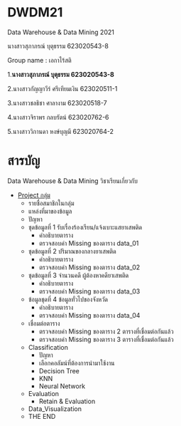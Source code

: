 # DWDM21
Data Warehouse &amp; Data Mining 2021

นางสาวสุภาภรณ์ บุตุธรรม 623020543-8

Group name : เอกาไร้สติ

1.**นางสาวสุภาภรณ์ บุตุธรรม 623020543-8**

2.นางสาวกัญญาวีร์ ศรีเทียมเงิน  623020511-1

3.นางสาวชลธิชา ศาลางาม 623020518-7

4.นางสาวจิราพร กลบรัตน์ 623020762-6

5.นางสาววิกานดา หงษ์บุญมี 623020764-2

# สารบัญ
Data Warehouse & Data Mining วิชาเรียนเกี่ยวกับ 






* [Project กลุ่ม](https://github.com/Supaporn-Bututham/DWDM21/blob/main/Project_DWDM.ipynb)
   * รายชื่อสมาชิกในกลุ่ม
   * แหล่งที่มาของข้อมูล
   * ปัญหา
   * ชุดข้อมูลที่ 1 รับเรื่องร้องเรียน/แจ้งเบาะแสยาเสพติด
     * คำอธิบายตาราง
     * ตรวจสอบค่า Missing ของตาราง data_01
   * ชุดข้อมูลที่ 2 ปริมาณของกลางยาเสพติด
     * คำอธิบายตาราง
     * ตรวจสอบค่า Missing ของตาราง data_02
   * ชุดข้อมูลที่ 3 จำนวนคดี ผู้ต้องหาคดียาเสพติด
     * คำอธิบายตาราง
     * ตรวจสอบค่า Missing ของตาราง data_03
   * ข้อมูลชุดที่ 4 ข้อมูลทั่วไปของจังหวัด
     * คำอธิบายตาราง
     * ตรวจสอบค่า Missing ของตาราง data_04
   * เชื่อมต่อตาราง
      * ตรวจสอบค่า Missing ของตาราง 2 ตารางที่เชื่อมต่อกันแล้ว
      * ตรวจสอบค่า Missing ของตาราง 3 ตารางที่เชื่อมต่อกันแล้ว
   * Classification
     * ปัญหา
     * เลือกคอลัมน์ที่ต้องการนำมาใช้งาน
     * Decision Tree
     * KNN
     * Neural Network
   * Evaluation
     * Retain & Evaluation
   * Data_Visualization
   * THE END

